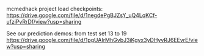 mcmedhack project
load checkpoints:
https://drive.google.com/file/d/1negdePgBJZsY_uQ4LqKCf-ufziPvRrDf/view?usp=sharing

See our prediction demos:
from test set 13 to 19
https://drive.google.com/file/d/1pgUAIrMhGvbJ3iKgyx3yDHyvRJ6EEvrE/view?usp=sharing

